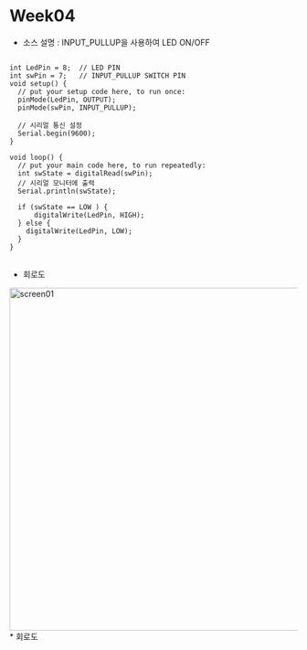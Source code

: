 # Week04
* 소스 설명 : INPUT_PULLUP을 사용하여 LED ON/OFF
<pre>
<code>
int LedPin = 8;  // LED PIN
int swPin = 7;   // INPUT_PULLUP SWITCH PIN
void setup() {
  // put your setup code here, to run once:
  pinMode(LedPin, OUTPUT);
  pinMode(swPin, INPUT_PULLUP); 
  
  // 시리얼 통신 설정 
  Serial.begin(9600);
}

void loop() {
  // put your main code here, to run repeatedly:
  int swState = digitalRead(swPin);
  // 시리얼 모니터에 출력
  Serial.println(swState);
  
  if (swState == LOW ) {
      digitalWrite(LedPin, HIGH);
  } else {
    digitalWrite(LedPin, LOW);
  }
}
</code>
</pre>
* 회로도
<div>
<img width="600" alt="screen01" src="https://user-images.githubusercontent.com/1857075/53737146-0dab6700-3ecf-11e9-8c45-dc18ac296338.jpg">
</div>

<div>
* 회로도
<div>
<img width="600" alt="screen01" src="https://user-images.githubusercontent.com/1857075/54485001-ba64eb80-48b4-11e9-9c80-444b2e6d5eef.jpg>
</div>
                                     
* 회로도
<div>
<img width="600" alt="screen01" src="https://user-images.githubusercontent.com/1857075/54485001-ba64eb80-48b4-11e9-9c80-444b2e6d5eef.jpg>
</div>
                                     
                                     
                                     
                                     
                                     
                                     
